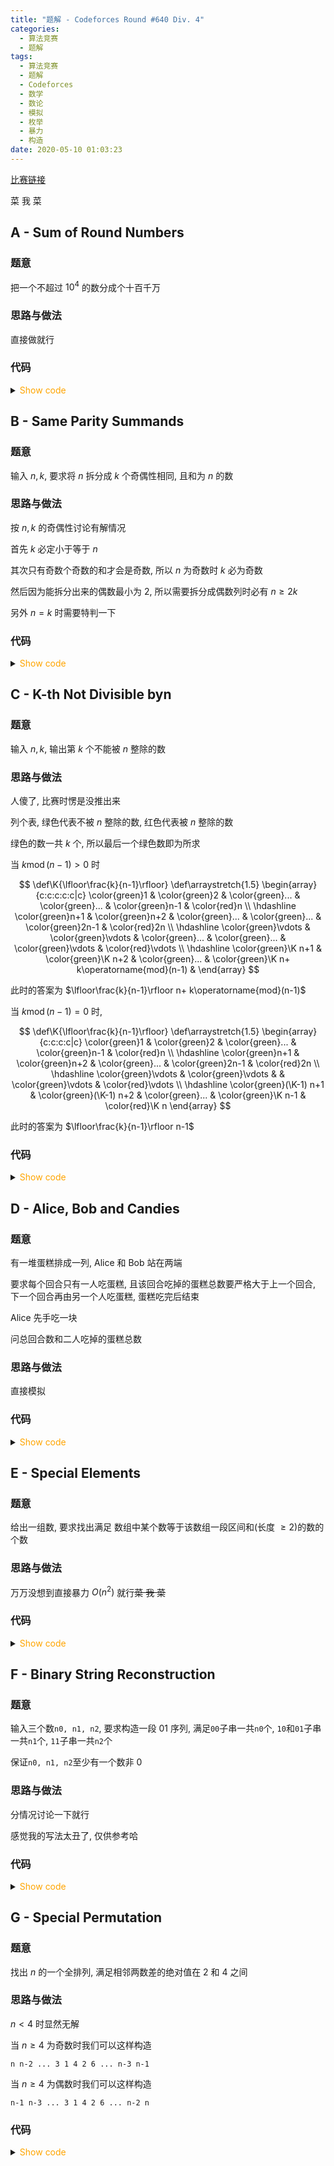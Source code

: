 ```yaml
---
title: "题解 - Codeforces Round #640 Div. 4"
categories:
  - 算法竞赛
  - 题解
tags:
  - 算法竞赛
  - 题解
  - Codeforces
  - 数学
  - 数论
  - 模拟
  - 枚举
  - 暴力
  - 构造
date: 2020-05-10 01:03:23
---
```


[比赛链接](https://codeforces.com/contest/1352)

菜 我 菜

<!-- more -->

## A - Sum of Round Numbers

### 题意

把一个不超过 $10^4$ 的数分成个十百千万

### 思路与做法

直接做就行

### 代码

<details>
<summary><font color='orange'>Show code</font></summary>

{% icodeweb cpa_cpp title:CodeForces_1352A CodeForces/1352A/0.cpp %}

</details>

## B - Same Parity Summands

### 题意

输入 $n,k$, 要求将 $n$ 拆分成 $k$ 个奇偶性相同, 且和为 $n$ 的数

### 思路与做法

按 $n,k$ 的奇偶性讨论有解情况

首先 $k$ 必定小于等于 $n$

其次只有奇数个奇数的和才会是奇数, 所以 $n$ 为奇数时 $k$ 必为奇数

然后因为能拆分出来的偶数最小为 $2$, 所以需要拆分成偶数列时必有 $n\geqslant2k$

另外 $n=k$ 时需要特判一下

### 代码

<details>
<summary><font color='orange'>Show code</font></summary>

{% icodeweb cpa_cpp title:CodeForces_1352B CodeForces/1352B/0.cpp %}

</details>

## C - K-th Not Divisible byn

### 题意

输入 $n,k$, 输出第 $k$ 个不能被 $n$ 整除的数

### 思路与做法

人傻了, 比赛时愣是没推出来

列个表, 绿色代表不被 $n$ 整除的数, 红色代表被 $n$ 整除的数

绿色的数一共 $k$ 个, 所以最后一个绿色数即为所求

当 $k\operatorname{mod}(n-1)>0$ 时

$$
\def\K{\lfloor\frac{k}{n-1}\rfloor}
\def\arraystretch{1.5}
   \begin{array}{c:c:c:c:c|c}
   \color{green}1 & \color{green}2 & \color{green}... & \color{green}... & \color{green}n-1 & \color{red}n \\ \hdashline
   \color{green}n+1 & \color{green}n+2 & \color{green}... & \color{green}... & \color{green}2n-1 & \color{red}2n \\ \hdashline
   \color{green}\vdots & \color{green}\vdots & \color{green}... & \color{green}... & \color{green}\vdots & \color{red}\vdots \\ \hdashline
   \color{green}\K n+1 & \color{green}\K n+2 & \color{green}... & \color{green}\K n+ k\operatorname{mod}(n-1) &
\end{array}
$$

此时的答案为 $\lfloor\frac{k}{n-1}\rfloor n+ k\operatorname{mod}(n-1)$

当 $k\operatorname{mod}(n-1)=0$ 时,

$$
\def\K{\lfloor\frac{k}{n-1}\rfloor}
\def\arraystretch{1.5}
   \begin{array}{c:c:c:c|c}
   \color{green}1 & \color{green}2 & \color{green}... & \color{green}n-1 & \color{red}n \\ \hdashline
   \color{green}n+1 & \color{green}n+2 & \color{green}... & \color{green}2n-1 & \color{red}2n \\ \hdashline
   \color{green}\vdots & \color{green}\vdots &  & \color{green}\vdots & \color{red}\vdots \\ \hdashline
   \color{green}(\K-1) n+1 & \color{green}(\K-1) n+2 & \color{green}... & \color{green}\K n-1 & \color{red}\K n
\end{array}
$$

此时的答案为 $\lfloor\frac{k}{n-1}\rfloor n-1$

### 代码

<details>
<summary><font color='orange'>Show code</font></summary>

{% icodeweb cpa_cpp title:CodeForces_1352A CodeForces/1352A/0.cpp %}

</details>

## D - Alice, Bob and Candies

### 题意

有一堆蛋糕排成一列, Alice 和 Bob 站在两端

要求每个回合只有一人吃蛋糕, 且该回合吃掉的蛋糕总数要严格大于上一个回合, 下一个回合再由另一个人吃蛋糕, 蛋糕吃完后结束

Alice 先手吃一块

问总回合数和二人吃掉的蛋糕总数

### 思路与做法

直接模拟

### 代码

<details>
<summary><font color='orange'>Show code</font></summary>

{% icodeweb cpa_cpp title:CodeForces_1352D CodeForces/1352D/0.cpp %}

</details>

## E - Special Elements

### 题意

给出一组数, 要求找出满足 数组中某个数等于该数组一段区间和(长度 $\geqslant2$)的数的个数

### 思路与做法

万万没想到直接暴力 $O(n^2)$ 就行~~菜 我 菜~~

### 代码

<details>
<summary><font color='orange'>Show code</font></summary>

{% icodeweb cpa_cpp title:CodeForces_1352E CodeForces/1352E/0.cpp %}

</details>

## F - Binary String Reconstruction

### 题意

输入三个数`n0, n1, n2`, 要求构造一段 01 序列, 满足`00`子串一共`n0`个, `10`和`01`子串一共`n1`个, `11`子串一共`n2`个

保证`n0, n1, n2`至少有一个数非 0

### 思路与做法

分情况讨论一下就行

感觉我的写法太丑了, 仅供参考哈

### 代码

<details>
<summary><font color='orange'>Show code</font></summary>

{% icodeweb cpa_cpp title:CodeForces_1352F CodeForces/1352F/0.cpp %}

</details>

## G - Special Permutation

### 题意

找出 $n$ 的一个全排列, 满足相邻两数差的绝对值在 2 和 4 之间

### 思路与做法

$n<4$ 时显然无解

当 $n\geqslant4$ 为奇数时我们可以这样构造

`n n-2 ... 3 1 4 2 6 ... n-3 n-1`

当 $n\geqslant4$ 为偶数时我们可以这样构造

`n-1 n-3 ... 3 1 4 2 6 ... n-2 n`

### 代码

<details>
<summary><font color='orange'>Show code</font></summary>

{% icodeweb cpa_cpp title:CodeForces_1352G CodeForces/1352G/0.cpp %}

</details>
